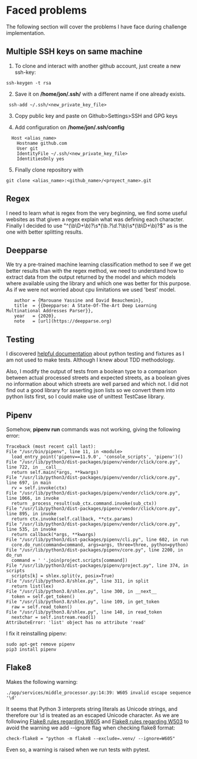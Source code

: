 
# Faced problems

The following section will cover the problems I have face during challenge implementation.

## Multiple SSH keys on same machine
1. To clone and interact with another github account, just create a new ssh-key:

```
ssh-keygen -t rsa
```

2. Save it on **/home/jon/.ssh/** with a different name if one already exists.
 
```
 ssh-add ~/.ssh/<new_private_key_file>  
 ```

3. Copy public key and paste on Github>Settings>SSH and GPG keys

4. Add configuration on **/home/jon/.ssh/config**
```
  Host <alias_name>
    Hostname github.com
    User git
    IdentityFile ~/.ssh/<new_private_key_file> 
    IdentitiesOnly yes
 ```
 5. Finally clone repository with 
  ```
 git clone <alias_name>:<github_name>/<proyect_name>.git
 ```

## Regex
I need to learn what is regex from the very beginning, we find some useful websites as that given a regex explain what was defining each character. Finally I decided to use "^(\b\D+\b)?\s*(\b.*?\d.*?\b)\s*(\b\D+\b)?$" as is the one with better splitting results.

## Deepparse
We try a pre-trained machine learning classification method to see if we get better results than with the regex method, we need to understand how to extract data from the output returned by the model and which models where available using the library and which one was better for this purpose. As if we were not worried about cpu limitations we used 'best' model.

 ```{bibliography}
    author = {Marouane Yassine and David Beauchemin},
    title  = {{Deepparse: A State-Of-The-Art Deep Learning Multinational Addresses Parser}},
    year   = {2020},
    note   = [url](https://deepparse.org)
```
## Testing
I discovered [helpful documentation](https://realpython.com/pytest-python-testing/) about python testing and fixtures as I am not used to make tests. Although I knew about TDD methodology.

Also, I modify the output of tests from a boolean type to a comparison between actual processed streets and expected streets, as a boolean gives no information about which streets are well parsed and which not. I did not find out a good library for asserting json lists so we convert them into python lists first, so I could make use of unittest TestCase library.

## Pipenv
Somehow, **pipenv run** commands was not working, giving the following error:
```
Traceback (most recent call last):
File "/usr/bin/pipenv", line 11, in <module>
  load_entry_point('pipenv==11.9.0', 'console_scripts', 'pipenv')()
File "/usr/lib/python3/dist-packages/pipenv/vendor/click/core.py", line 722, in __call__
  return self.main(*args, **kwargs)
File "/usr/lib/python3/dist-packages/pipenv/vendor/click/core.py", line 697, in main
  rv = self.invoke(ctx)
File "/usr/lib/python3/dist-packages/pipenv/vendor/click/core.py", line 1066, in invoke
  return _process_result(sub_ctx.command.invoke(sub_ctx))
File "/usr/lib/python3/dist-packages/pipenv/vendor/click/core.py", line 895, in invoke
  return ctx.invoke(self.callback, **ctx.params)
File "/usr/lib/python3/dist-packages/pipenv/vendor/click/core.py", line 535, in invoke
  return callback(*args, **kwargs)
File "/usr/lib/python3/dist-packages/pipenv/cli.py", line 602, in run
  core.do_run(command=command, args=args, three=three, python=python)
File "/usr/lib/python3/dist-packages/pipenv/core.py", line 2200, in do_run
  command = ' '.join(project.scripts[command])
File "/usr/lib/python3/dist-packages/pipenv/project.py", line 374, in scripts
  scripts[k] = shlex.split(v, posix=True)
File "/usr/lib/python3.8/shlex.py", line 311, in split
  return list(lex)
File "/usr/lib/python3.8/shlex.py", line 300, in __next__
  token = self.get_token()
File "/usr/lib/python3.8/shlex.py", line 109, in get_token
  raw = self.read_token()
File "/usr/lib/python3.8/shlex.py", line 140, in read_token
  nextchar = self.instream.read(1)
AttributeError: 'list' object has no attribute 'read'
 ```

 I fix it reinstalling pipenv:

```
sudo apt-get remove pipenv
pip3 install pipenv
 ```

 ## Flake8
 Makes the following warning:
 ```
 ./app/services/middle_processor.py:14:39: W605 invalid escape sequence '\d'
 ```
 It seems that Python 3 interprets string literals as Unicode strings, and therefore our \d is treated as an escaped Unicode character. As we are following [Flake8 rules regarding W605](https://www.flake8rules.com/rules/W605.html)  and [Flake8 rules regarding W503](https://www.flake8rules.com/rules/W503.html) to avoid the warning we add --ignore flag when checking flake8 format:

 ```
check-flake8 = "python -m flake8 --exclude=.venv/ --ignore=W605"
 ```
 Even so, a warning is raised when we run tests with pytest. 